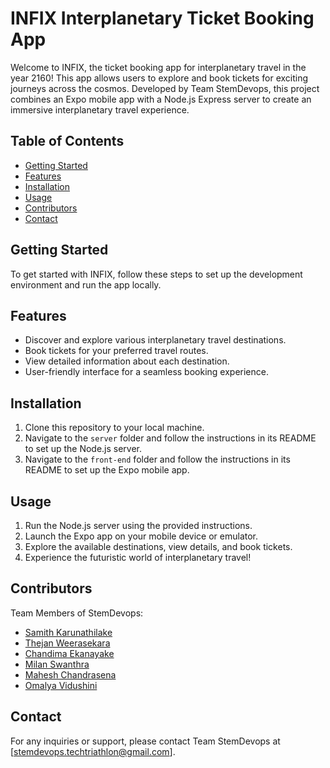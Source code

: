 # INFIX Interplanetary Ticket Booking App

Welcome to INFIX, the ticket booking app for interplanetary travel in the year 2160! This app allows users to explore and book tickets for exciting journeys across the cosmos. Developed by Team StemDevops, this project combines an Expo mobile app with a Node.js Express server to create an immersive interplanetary travel experience.

## Table of Contents
- [Getting Started](#getting-started)
- [Features](#features)
- [Installation](#installation)
- [Usage](#usage)
- [Contributors](#Contributors)
- [Contact](#contact)

## Getting Started
To get started with INFIX, follow these steps to set up the development environment and run the app locally.

## Features
- Discover and explore various interplanetary travel destinations.
- Book tickets for your preferred travel routes.
- View detailed information about each destination.
- User-friendly interface for a seamless booking experience.

## Installation
1. Clone this repository to your local machine.
2. Navigate to the `server` folder and follow the instructions in its README to set up the Node.js server.
3. Navigate to the `front-end` folder and follow the instructions in its README to set up the Expo mobile app.

## Usage
1. Run the Node.js server using the provided instructions.
2. Launch the Expo app on your mobile device or emulator.
3. Explore the available destinations, view details, and book tickets.
4. Experience the futuristic world of interplanetary travel!

  
## Contributors
Team Members of StemDevops:
- [Samith Karunathilake](https://github.com/samithkavishke)
- [Thejan Weerasekara](https://github.com/ThejanB)
- [Chandima Ekanayake](https://github.com/ChandimaEkanayake)
- [Milan Swanthra](https://github.com/wkmilanswanthra)
- [Mahesh Chandrasena](https://github.com/maheshdila)
- [Omalya Vidushini](https://github.com/OmalyaV)

## Contact
For any inquiries or support, please contact Team StemDevops at [stemdevops.techtriathlon@gmail.com].
